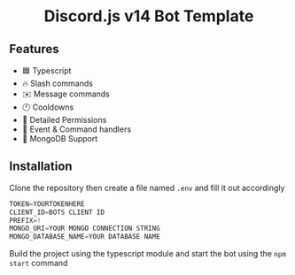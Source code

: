 <h1 style="text-align:center;">Discord.js v14 Bot Template</h1>

## Features

* 🟦 Typescript
* 🔥 Slash commands
* ✉️ Message commands
* 🕛 Cooldowns
* 🏴 Detailed Permissions
* 💪 Event & Command handlers
* 🍃 MongoDB Support

## Installation

Clone the repository then create a file named `.env` and fill it out accordingly

```js
TOKEN=YOURTOKENHERE
CLIENT_ID=BOTS CLIENT ID
PREFIX=!
MONGO_URI=YOUR MONGO CONNECTION STRING
MONGO_DATABASE_NAME=YOUR DATABASE NAME
```

Build the project using the typescript module and start the bot using the `npm start` command